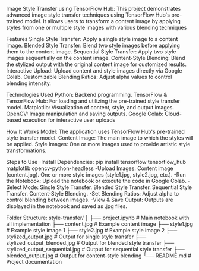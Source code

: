 Image Style Transfer using TensorFlow Hub:
This project demonstrates advanced image style transfer techniques using TensorFlow Hub's pre-trained model. It allows users to transform a content image by applying styles from one or multiple style images with various blending techniques

Features
Single Style Transfer: Apply a single style image to a content image.
Blended Style Transfer: Blend two style images before applying them to the content image.
Sequential Style Transfer: Apply two style images sequentially on the content image.
Content-Style Blending: Blend the stylized output with the original content image for customized results.
Interactive Upload: Upload content and style images directly via Google Colab.
Customizable Blending Ratios: Adjust alpha values to control blending intensity.

Technologies Used
Python: Backend programming.
TensorFlow & TensorFlow Hub: For loading and utilizing the pre-trained style transfer model.
Matplotlib: Visualization of content, style, and output images.
OpenCV: Image manipulation and saving outputs.
Google Colab: Cloud-based execution for interactive user uploads

How It Works
Model: The application uses TensorFlow Hub's pre-trained style transfer model.
Content Image: The main image to which the styles will be applied.
Style Images: One or more images used to provide artistic style transformations.

Steps to Use
-Install Dependencies:
pip install tensorflow tensorflow_hub matplotlib opencv-python-headless
-Upload Images:
Content image (content.jpg).
One or more style images (style1.jpg, style2.jpg, etc.).
-Run the Notebook:
Upload the notebook or execute the code in Google Colab.
-Select Mode:
Single Style Transfer.
Blended Style Transfer.
Sequential Style Transfer.
Content-Style Blending.
-Set Blending Ratios:
Adjust alpha to control blending between images.
-View & Save Output:
Outputs are displayed in the notebook and saved as .jpg files.

Folder Structure:
style-transfer/
│
├── project.ipynb             # Main notebook with all implementation
├── content.jpg               # Example content image
├── style1.jpg                # Example style image 1
├── style2.jpg                # Example style image 2
├── stylized_output.jpg       # Output for single style transfer
├── stylized_output_blended.jpg   # Output for blended style transfer
├── stylized_output_sequential.jpg # Output for sequential style transfer
├── blended_output.jpg        # Output for content-style blending
└── README.md                 # Project documentation

